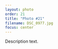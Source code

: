 ```yaml
---
layout: photo
order: 21
title: "Photo #21"
filename: DSC_0977.jpg
focus: center
---
```


Description text.